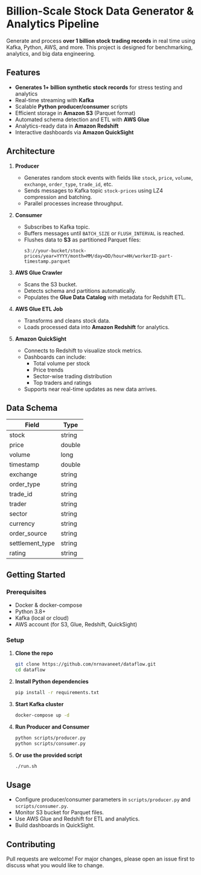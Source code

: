 # Billion-Scale Stock Data Generator & Analytics Pipeline

Generate and process **over 1 billion stock trading records** in real time using Kafka, Python, AWS, and more. This project is designed for benchmarking, analytics, and big data engineering.

## Features
- **Generates 1+ billion synthetic stock records** for stress testing and analytics
- Real-time streaming with **Kafka**
- Scalable **Python producer/consumer** scripts
- Efficient storage in **Amazon S3** (Parquet format)
- Automated schema detection and ETL with **AWS Glue**
- Analytics-ready data in **Amazon Redshift**
- Interactive dashboards via **Amazon QuickSight**


## Architecture

1. **Producer**
   - Generates random stock events with fields like `stock`, `price`, `volume`, `exchange`, `order_type`, `trade_id`, etc.
   - Sends messages to Kafka topic `stock-prices` using LZ4 compression and batching.
   - Parallel processes increase throughput.

2. **Consumer**
   - Subscribes to Kafka topic.
   - Buffers messages until `BATCH_SIZE` or `FLUSH_INTERVAL` is reached.
   - Flushes data to **S3** as partitioned Parquet files:
     ```
     s3://your-bucket/stock-prices/year=YYYY/month=MM/day=DD/hour=HH/workerID-part-timestamp.parquet
     ```

3. **AWS Glue Crawler**
   - Scans the S3 bucket.
   - Detects schema and partitions automatically.
   - Populates the **Glue Data Catalog** with metadata for Redshift ETL.

4. **AWS Glue ETL Job**
   - Transforms and cleans stock data.
   - Loads processed data into **Amazon Redshift** for analytics.

5. **Amazon QuickSight**
   - Connects to Redshift to visualize stock metrics.
   - Dashboards can include:
     - Total volume per stock
     - Price trends
     - Sector-wise trading distribution
     - Top traders and ratings
   - Supports near real-time updates as new data arrives.


## Data Schema

| Field            | Type   |
|------------------|--------|
| stock            | string |
| price            | double |
| volume           | long   |
| timestamp        | double |
| exchange         | string |
| order_type       | string |
| trade_id         | string |
| trader           | string |
| sector           | string |
| currency         | string |
| order_source     | string |
| settlement_type  | string |
| rating           | string |

## Getting Started

### Prerequisites
- Docker & docker-compose
- Python 3.8+
- Kafka (local or cloud)
- AWS account (for S3, Glue, Redshift, QuickSight)

### Setup
1. **Clone the repo**
   ```bash
   git clone https://github.com/nrnavaneet/dataflow.git
   cd dataflow
   ```
2. **Install Python dependencies**
   ```bash
   pip install -r requirements.txt
   ```
3. **Start Kafka cluster**
   ```bash
   docker-compose up -d
   ```
4. **Run Producer and Consumer**
   ```bash
   python scripts/producer.py
   python scripts/consumer.py
   ```
5. **Or use the provided script**
   ```bash
   ./run.sh
   ```

## Usage

- Configure producer/consumer parameters in `scripts/producer.py` and `scripts/consumer.py`.
- Monitor S3 bucket for Parquet files.
- Use AWS Glue and Redshift for ETL and analytics.
- Build dashboards in QuickSight.

## Contributing

Pull requests are welcome! For major changes, please open an issue first to discuss what you would like to change.
